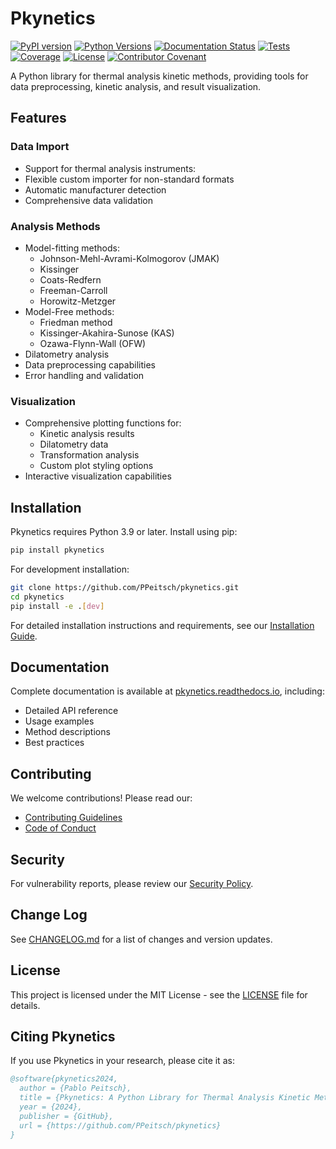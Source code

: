 # Pkynetics

[![PyPI version](https://badge.fury.io/py/pkynetics.svg)](https://badge.fury.io/py/pkynetics)
[![Python Versions](https://img.shields.io/pypi/pyversions/pkynetics.svg)](https://pypi.org/project/pkynetics/)
[![Documentation Status](https://readthedocs.org/projects/pkynetics/badge/?version=latest)](https://pkynetics.readthedocs.io/en/latest/?badge=latest)
[![Tests](https://github.com/PPeitsch/pkynetics/workflows/Test%20and%20Publish/badge.svg)](https://github.com/PPeitsch/pkynetics/actions/workflows/test-and-publish.yaml)
[![Coverage](https://codecov.io/gh/PPeitsch/pkynetics/branch/main/graph/badge.svg)](https://codecov.io/gh/PPeitsch/pkynetics)
[![License](https://img.shields.io/pypi/l/pkynetics.svg)](https://github.com/PPeitsch/pkynetics/blob/main/LICENSE)
[![Contributor Covenant](https://img.shields.io/badge/Contributor%20Covenant-2.1-4baaaa.svg)](.github/CODE_OF_CONDUCT.md)

A Python library for thermal analysis kinetic methods, providing tools for data preprocessing, kinetic analysis, and result visualization.

## Features

### Data Import
- Support for thermal analysis instruments:
- Flexible custom importer for non-standard formats
- Automatic manufacturer detection
- Comprehensive data validation

### Analysis Methods
- Model-fitting methods:
  - Johnson-Mehl-Avrami-Kolmogorov (JMAK)
  - Kissinger
  - Coats-Redfern
  - Freeman-Carroll
  - Horowitz-Metzger
- Model-Free methods:
  - Friedman method
  - Kissinger-Akahira-Sunose (KAS)
  - Ozawa-Flynn-Wall (OFW)
- Dilatometry analysis
- Data preprocessing capabilities
- Error handling and validation

### Visualization
- Comprehensive plotting functions for:
  - Kinetic analysis results
  - Dilatometry data
  - Transformation analysis
  - Custom plot styling options
- Interactive visualization capabilities

## Installation

Pkynetics requires Python 3.9 or later. Install using pip:

```bash
pip install pkynetics
```

For development installation:

```bash
git clone https://github.com/PPeitsch/pkynetics.git
cd pkynetics
pip install -e .[dev]
```

For detailed installation instructions and requirements, see our [Installation Guide](https://pkynetics.readthedocs.io/en/latest/installation.html).

## Documentation

Complete documentation is available at [pkynetics.readthedocs.io](https://pkynetics.readthedocs.io/), including:
- Detailed API reference
- Usage examples
- Method descriptions
- Best practices

## Contributing

We welcome contributions! Please read our:
- [Contributing Guidelines](.github/CONTRIBUTING.md)
- [Code of Conduct](.github/CODE_OF_CONDUCT.md)

## Security

For vulnerability reports, please review our [Security Policy](.github/SECURITY.md).

## Change Log

See [CHANGELOG.md](CHANGELOG.md) for a list of changes and version updates.

## License

This project is licensed under the MIT License - see the [LICENSE](LICENSE) file for details.

## Citing Pkynetics

If you use Pkynetics in your research, please cite it as:

```bibtex
@software{pkynetics2024,
  author = {Pablo Peitsch},
  title = {Pkynetics: A Python Library for Thermal Analysis Kinetic Methods},
  year = {2024},
  publisher = {GitHub},
  url = {https://github.com/PPeitsch/pkynetics}
}
```
